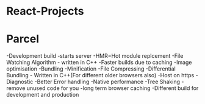 # React-Projects

# Parcel

-Development build
-starts server
-HMR=Hot module replcement
-File Watching Algorithm - written in C++
-Faster builds due to caching
-Image optimisation
-Bundling
-Minification
-File Compressing
-Differential Bundling - Written in C++(For different older browsers also)
-Host on https
-Diagnostic
-Better Error handling
-Native performance
-Tree Shaking - remove unused code for you
-long term browser caching
-Different build for development and production
